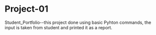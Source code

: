 # Project-01
Student_Portfolio--this project done using basic Pyhton commands, the input is taken from student and printed it as a report.
